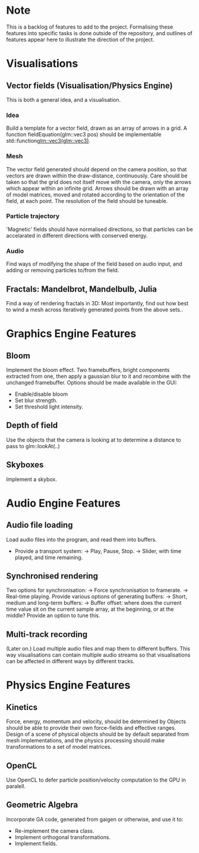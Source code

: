 # Note

This is a backlog of features to add to the project. 
Formalising these features into specific tasks is done outside of the repository, and
outlines of features appear here to illustrate the direction of the project.

# Visualisations

## Vector fields (Visualisation/Physics Engine)

This is both a general idea, and a visualisation.

### Idea

Build a template for a vector field, drawn as an array of arrows in a grid.
A function fieldEquation(glm::vec3 pos) should be implementable
std::function<glm::vec3(glm::vec3)>.

### Mesh

The vector field generated should depend on the camera position,
so that vectors are drawn within the draw-distance, continuously.
Care should be taken so that the grid does not itself move with the camera,
only the arrows which appear within an infinite grid.
Arrows should be drawn with an array of model matrices,
moved and rotated according to the orientation of the field,
at each point. The resolution of the field should be tuneable.

### Particle trajectory

'Magnetic' fields should have normalised directions, so that particles
can be accelarated in different directions with conserved energy.

### Audio

Find ways of modifying the shape of the field based on audio input,
and adding or removing particles to/from the field.

## Fractals: Mandelbrot, Mandelbulb, Julia

Find a way of rendering fractals in 3D: Most importantly, find out how best to wind a mesh
across iteratively generated points from the above sets..

# Graphics Engine Features

## Bloom

Implement the bloom effect. Two framebuffers, bright components extracted from one, then apply a gaussian blur to it and recombine with
the unchanged framebuffer.
Options should be made available in the GUI:
- Enable/disable bloom
- Set blur strength.
- Set threshold light intensity.

## Depth of field

Use the objects that the camera is looking at to determine a distance to pass to glm::lookAt(..)

## Skyboxes

Implement a skybox.

# Audio Engine Features

## Audio file loading

Load audio files into the program, and read them into buffers.
- Provide a transport system:
	-> Play, Pause, Stop.
	-> Slider, with time played, and time remaining.

## Synchronised rendering

Two options for synchronisation:
	-> Force synchronisation to framerate.
	-> Real-time playing.
Provide various options of generating buffers:
	-> Short, medium and long-term buffers:
	-> Buffer offset: where does the current time value sit on the current sample array,
	   at the beginning, or at the middle? Provide an option to tune this.

## Multi-track recording

(Later on.)
Load multiple audio files and map them to different buffers.
This way visualisations can contain multiple audio streams so that visualisations can be affected
in different ways by different tracks.

# Physics Engine Features

## Kinetics

Force, energy, momentum and velocity, should be determined by 
Objects should be able to provide their own force-fields and effective ranges.
Design of a scene of physical objects should be by default separated from mesh implementations,
and the physics processing should make transformations to a set of model matrices.

## OpenCL

Use OpenCL to defer particle position/velocity computation to the GPU in paralell.

## Geometric Algebra

Incorporate GA code, generated from gaigen or otherwise, and use it to:
- Re-implement the camera class.
- Implement orthogonal transformations.
- Implement fields.